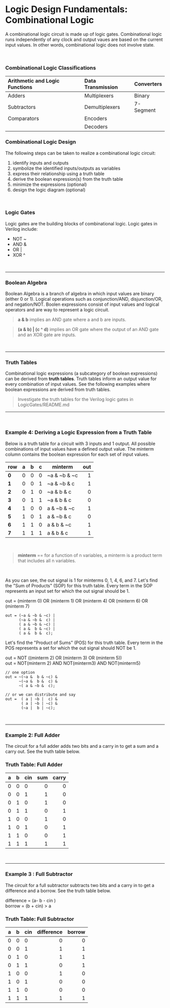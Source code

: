 # Logic Design Fundamentals: Combinational Logic
A combinational logic circuit is made up of logic gates. Combinational logic runs independently of any clock and output vaues are based on the current input values. In other words, combinational logic does not involve state.

<br>

### **Combinational Logic Classifications**
|  Arithmetic and Logic Functions |  Data Transmission | Converters|
|:---|:---|:---|
|Adders       |Multiplexers   |Binary    |
|Subtractors  |Demultiplexers |7-Segment |
|Comparators  |Encoders       | 
|             |Decoders

### **Combinational Logic Design**
The following steps can be taken to realize a combinational logic circuit:
1. identify inputs and outputs
2. symbolize the identified inputs/outputs as variables
3. express their relationship using a truth table
4. derive the boolean expression(s) from the truth table
5. minimize the expressions (optional)
6. design the logic diagram (optional)

<br>

### **Logic Gates**
Logic gates are the building blocks of combinational logic. Logic gates in Verilog include:
- NOT ~
- AND &
- OR  |
- XOR ^

<br>

---
### **Boolean Algebra**
Boolean Algebra is a branch of algebra in which input values are binary (either 0 or 1). Logical operations such as conjunction/AND, disjunction/OR, and negation/NOT. Boolen expressions consist of input values and logical operators and are way to represent a logic circuit. 

> **a & b** implies an AND gate where a and b are inputs. 

> **(a & b) | (c ^ d)** implies an OR gate where the output of an AND gate and an XOR gate are inputs.

<br>

----

### **Truth Tables**
Combinational logic expressions (a subcategory of boolean expressions) can be derived from **truth tables**. Truth tables inform an output value for every combination of input values. See the following examples where boolean expressions are derived from truth tables. 

> Investigate the truth tables for the Verilog logic gates in LogicGates/README.md 

----
<br> 

### Example 4: Deriving a Logic Expression from a Truth Table
Below is a truth table for a circuit with 3 inputs and 1 output. All possible combinations of input values have a defined output value. The minterm column contains the boolean expression for each set of input values. 

 row| a| b| c| minterm    | out|
|---|--|--|--|------------|------:|
|**0**| 0| 0| 0|~a & ~b & ~c| 1|
|**1**| 0| 0| 1|~a & ~b &  c| 1|
|**2**| 0| 1| 0|~a &  b &  c| 0|
|**3**| 0| 1| 1|~a &  b &  c| 0|
|**4**| 1| 0| 0| a & ~b & ~c| 1|
|**5**| 1| 0| 1| a & ~b &  c| 0|
|**6**| 1| 1| 0| a &  b & ~c| 1|
|**7**| 1| 1| 1| a &  b &  c| 1|

<br>

> **minterm** == for a function of n variables, a minterm is a product term that includes all n variables. 

<br>


As you can see, the out signal is 1 for minterms 0, 1, 4, 6, and 7. Let's find the "Sum of Products" (SOP) for this truth table. Every term in the SOP represents an input set for which the out signal should be 1. 

out = (minterm 0) OR (minterm 1) OR (minterm 4) OR (minterm 6) OR (minterm 7)    

    out = (~a & ~b & ~c) | 
          (~a & ~b &  c) | 
          ( a & ~b & ~c) | 
          ( a &  b & ~c) |
          ( a &  b &  c);

Let's find the "Product of Sums" (POS) for this truth table. Every term in the POS represents a set for which the out signal should NOT be 1. 

out = NOT ((minterm 2) OR (minterm 3) OR (minterm 5))\
out = NOT(minterm 2) AND NOT(minterm3) AND NOT(minterm5)

    // one option
    out = ~(~a &  b & ~c) &
          ~(~a &  b &  c) &
          ~( a & ~b &  c);
    
    // or we can distribute and say
    out =  ( a | ~b |  c) &
           ( a | ~b | ~c) &
           (~a |  b | ~c);

<br>
  
---


### Example 2: **Full Adder**
The circuit for a full adder adds two bits and a carry in to get a sum and a carry out. See the truth table below. 

### **Truth Table: Full Adder**
|  a|  b| cin| sum| carry|
|---|---|----|---:|-----:|
|  0|  0|   0|  0|      0|
|  0|  0|   1|  1|      0|
|  0|  1|   0|  1|      0|  
|  0|  1|   1|  0|      1|
|  1|  0|   0|  1|      0|
|  1|  0|   1|  0|      1|
|  1|  1|   0|  0|      1|
|  1|  1|   1|  1|      1| 

<br>

---

### Example 3 : **Full Subtractor**
The circuit for a full subtractor subtracts two bits and a carry in to get a difference and a borrow. See the truth table below. 

difference = (a- b - cin )\
borrow = (b + cin) > a

### **Truth Table: Full Subtractor**
|  a|  b| cin| difference| borrow|
|---|---|----|----------:|------:|
|  0|  0|   0|          0|      0|
|  0|  0|   1|          1|      1|
|  0|  1|   0|          1|      1|  
|  0|  1|   1|          0|      1|
|  1|  0|   0|          1|      0| 
|  1|  0|   1|          0|      0|
|  1|  1|   0|          0|      0|
|  1|  1|   1|          1|      1| 

<br>

<!-- ### Example 4: **Multiplexer**
The circuit for a multiplexer forwards 1 input signal out many based on a select input. 2:1, 4:1, 8:1, and 16:1 multiplexer.  -->

<br>


